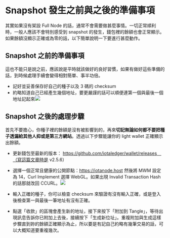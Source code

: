 # Snapshot 發生之前與之後的準備事項

其實如果沒有架設 Full Node 的話，通常不會需要做甚麼事情。一切正常順利時，一般人應該不會特別感受到 snapshot 的發生，錢包裡的餘額也會正常顯示。如果餘額沒顯示正確或為零的話，以下簡單說明一下要進行甚麼動作。

## Snapshot 之前的準備事項

這也不能只是說之前，應該說是平時就該做好的良好習慣，如果有做好這些準備的話，到時候處理手續會變得相對簡單、事半功倍。

- 記好並妥善保存好自己的種子以及 3 碼的 checksum
- 約略知道自己已經產生幾個地址，要更嚴謹的話可以順便連第一個與最後一個地址記起來![](https://i.imgur.com/lysHdMr.png)


## Snapshot 之後的處理步驟

首先不要擔心，你種子裡的餘額是沒有被影響到的，再來**切記無論如何都不要把種子透漏給其他人抑或是第三方網站**。透過以下步驟能讓你的 light wallet 正確顯示出餘額。

- 更新錢包至最新的版本： https://github.com/iotaledger/wallet/releases　（寫這篇文章時是 v2.5.6）
- 選擇一個正常且健康的公開節點：https://iotanode.host 然後將 MWM 設定為 14，Curl Implement 選擇 WebGL。如果出現 Invalid Transaction Hash 的話那就改回 CCURL。![](https://i.imgur.com/nBkAuVy.png)

- 輸入正確的種子，你可以檢查 checksum 來驗證有沒有輸入正確，或是登入後檢查第一與最後一筆地址有沒有正確。
- 點選「收款」的區塊會產生新的地址，接下來按下「附加到 Tangle」，等待出現訊息告訴你已附加上去後，接續按下「生成新位址」。重複附加與生成這樣步驟直到妳的餘額正確顯示為止，所以要是有記自己約略有幾筆交易的話，可以大概知道要重複幾次。
